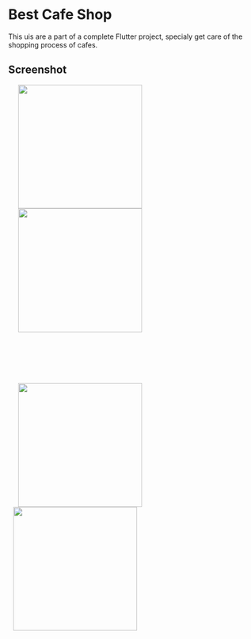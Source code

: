 # Best Cafe Shop

This uis are a part of a complete Flutter project, specialy get care of the shopping process of cafes.


## Screenshot

<p float="left">
  <img src="https://user-images.githubusercontent.com/56515652/66757284-1ff57680-ee9c-11e9-83e0-cfd94a441fae.png" 
       width=250 hspace="20"/> 
  <img src="https://user-images.githubusercontent.com/56515652/66757319-369bcd80-ee9c-11e9-8220-6ae40a0eb4b5.png"
       width=250 hspace="20"/> 
      <p style="padding-top: 2cm"></p>
  <img src="https://user-images.githubusercontent.com/56515652/66757352-46b3ad00-ee9c-11e9-8dc3-405b134e6956.png" 
       width=250 hspace="20"/>
  <img src="https://user-images.githubusercontent.com/56515652/66757384-5f23c780-ee9c-11e9-85d6-851083a6b534.png" 
       width=250 hspace="10"/>
</p>
